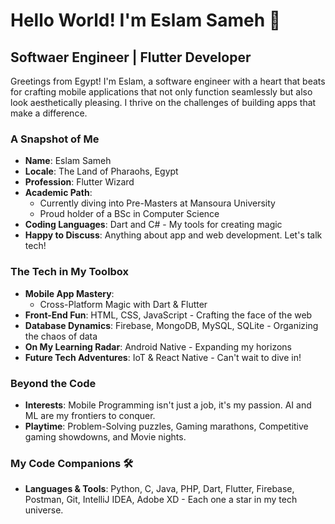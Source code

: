 
# Hello World! I'm Eslam Sameh 👋

## Softwaer Engineer | Flutter Developer

Greetings from Egypt! I'm Eslam, a software engineer with a heart that beats for crafting mobile applications that not only function seamlessly but also look aesthetically pleasing. I thrive on the challenges of building apps that make a difference.

### A Snapshot of Me

- **Name**: Eslam Sameh
- **Locale**: The Land of Pharaohs, Egypt
- **Profession**: Flutter Wizard
- **Academic Path**:
  - Currently diving into Pre-Masters at Mansoura University
  - Proud holder of a BSc in Computer Science
- **Coding Languages**: Dart and C# - My tools for creating magic
- **Happy to Discuss**: Anything about app and web development. Let's talk tech!

### The Tech in My Toolbox

- **Mobile App Mastery**: 
  - Cross-Platform Magic with Dart & Flutter
- **Front-End Fun**: HTML, CSS, JavaScript - Crafting the face of the web
- **Database Dynamics**: Firebase, MongoDB, MySQL, SQLite - Organizing the chaos of data
- **On My Learning Radar**: Android Native - Expanding my horizons
- **Future Tech Adventures**: IoT & React Native - Can't wait to dive in!

### Beyond the Code

- **Interests**: Mobile Programming isn't just a job, it's my passion. AI and ML are my frontiers to conquer.
- **Playtime**: Problem-Solving puzzles, Gaming marathons, Competitive gaming showdowns, and Movie nights.

### My Code Companions 🛠

- **Languages & Tools**: Python, C, Java, PHP, Dart, Flutter, Firebase, Postman, Git, IntelliJ IDEA, Adobe XD - Each one a star in my tech universe.

